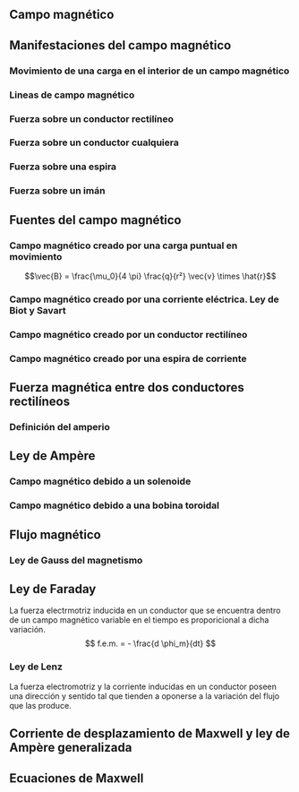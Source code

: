 ## Campo magnético
## Manifestaciones del campo magnético
### Movimiento de una carga en el interior de un campo magnético
### Lineas de campo magnético
### Fuerza sobre un conductor rectilíneo
### Fuerza sobre un conductor cualquiera
### Fuerza sobre una espira
### Fuerza sobre un imán
## Fuentes del campo magnético
### Campo magnético creado por una carga puntual en movimiento
$$\vec{B} = \frac{\mu_0}{4 \pi} \frac{q}{r²} \vec{v} \times \hat{r}$$
### Campo magnético creado por una corriente eléctrica. Ley de Biot y Savart
### Campo magnético creado por un conductor rectilíneo
### Campo magnético creado por una espira de corriente
## Fuerza magnética entre dos conductores rectilíneos
### Definición del amperio
## Ley de Ampère
### Campo magnético debido a un solenoide
### Campo magnético debido a una bobina toroidal
## Flujo magnético
### Ley de Gauss del magnetismo
## Ley de Faraday
La fuerza electrmotriz inducida en un conductor que se encuentra dentro de un campo magnético variable en el tiempo es proporicional a dicha variación.
$$ f.e.m. = - \frac{d \phi_m}{dt} $$
### Ley de Lenz
La fuerza electromotriz y la corriente inducidas en un conductor poseen una dirección y sentido tal que tienden a oponerse a la variación del flujo que las produce.
## Corriente de desplazamiento de Maxwell y ley de Ampère generalizada
## Ecuaciones de Maxwell